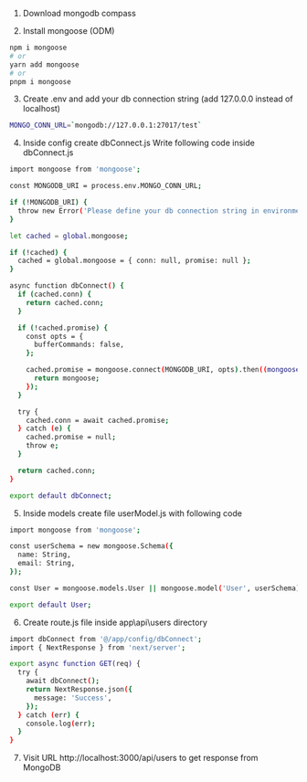 1. Download mongodb compass

2. Install mongoose (ODM)

```bash
npm i mongoose
# or
yarn add mongoose
# or
pnpm i mongoose
```

3. Create .env and add your db connection string (add 127.0.0.0 instead of localhost)

```bash
MONGO_CONN_URL=`mongodb://127.0.0.1:27017/test`

```

4. Inside config create dbConnect.js Write following code inside dbConnect.js

```bash
import mongoose from 'mongoose';

const MONGODB_URI = process.env.MONGO_CONN_URL;

if (!MONGODB_URI) {
  throw new Error('Please define your db connection string in environment');
}

let cached = global.mongoose;

if (!cached) {
  cached = global.mongoose = { conn: null, promise: null };
}

async function dbConnect() {
  if (cached.conn) {
    return cached.conn;
  }

  if (!cached.promise) {
    const opts = {
      bufferCommands: false,
    };

    cached.promise = mongoose.connect(MONGODB_URI, opts).then((mongoose) => {
      return mongoose;
    });
  }

  try {
    cached.conn = await cached.promise;
  } catch (e) {
    cached.promise = null;
    throw e;
  }

  return cached.conn;
}

export default dbConnect;

```

5. Inside models create file userModel.js with following code

```bash
import mongoose from 'mongoose';

const userSchema = new mongoose.Schema({
  name: String,
  email: String,
});

const User = mongoose.models.User || mongoose.model('User', userSchema);

export default User;

```

6. Create route.js file inside app\api\users directory

```bash
import dbConnect from '@/app/config/dbConnect';
import { NextResponse } from 'next/server';

export async function GET(req) {
  try {
    await dbConnect();
    return NextResponse.json({
      message: 'Success',
    });
  } catch (err) {
    console.log(err);
  }
}
```

7. Visit URL http://localhost:3000/api/users to get response from MongoDB
